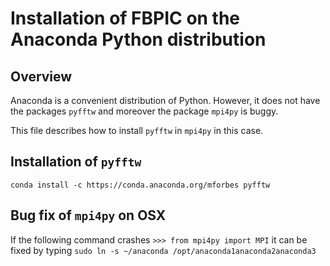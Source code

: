 Installation of FBPIC  on the Anaconda Python distribution
=======================================

Overview
-------

Anaconda is a convenient distribution of Python. However, it does not
have the packages `pyfftw` and moreover the package `mpi4py` is buggy.

This file describes how to install `pyfftw` in `mpi4py` in this case.

Installation of `pyfftw`
-------------------

`conda install -c https://conda.anaconda.org/mforbes pyfftw`

Bug fix  of `mpi4py` on OSX
------------------------

If the following command crashes
`>>> from mpi4py import MPI`
it can be fixed by typing
`sudo ln -s ~/anaconda /opt/anaconda1anaconda2anaconda3`
